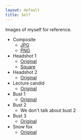 ```yaml
---
layout: default
title: Self
---
```


Images of myself for reference.

* Composite
    * [JPG](composite.jps)
    * [PNG](composite.png)
* Headshot 1
    * [Original](headshot.jpg)
    * [Square](headshot-square.jpg)
* Headshot 2
    * [Original](headshot2.jpg)
* Lecture candid
    * [Original](panel.png)
* Bust 1
    * [Original](PC010315.jpg)
* Bust 2
    * We don't talk about bust 2
* Bust 3
    * [Original](PC010326.jpg)
* Snow fox
    * [Original](snowfox.jpg)
